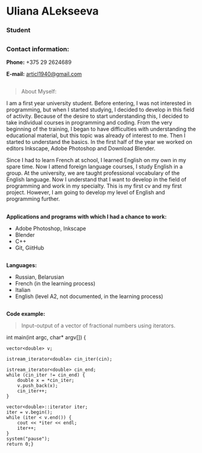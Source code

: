 # Uliana ALekseeva
### Student
##
### Contact information:
**Phone:** +375 29 2624689

**E-mail:** articl1940@gmail.com
##
 > About Myself:
 
I am a first year university student. Before entering, I was not interested in programming, but when I started studying, I decided to develop in this field of activity. Because of the desire to start understanding this, I decided to take individual courses in programming and coding. From the very beginning of the training, I began to have difficulties with understanding the educational material, but this topic was already of interest to me. Then I started to understand the basics. In the first half of the year we worked on editors Inkscape, Adobe Photoshop and Download Blender.

Since I had to learn French at school, I learned English on my own in my spare time. Now I attend foreign language courses, I study English in a group. At the university, we are taught professional vocabulary of the English language. Now I understand that I want to develop in the field of programming and work in my specialty. This is my first cv and my first project. However, I am going to develop my level of English and programming further.
##
**Applications and programs with which I had a chance to work:**
+ Adobe Photoshop, Inkscape
+ Blender
+ C++
+ Git, GiitHub
##
**Languages:**
+ Russian, Belarusian
+ French (in the learning process)
+ Italian
+ English (level A2, not documented, in the learning process)
##
**Code example:**
> Input-output of a vector of fractional numbers using iterators.

int main(int argc, char* argv[]) {
	
	vector<double> v;

	istream_iterator<double> cin_iter(cin);
	
	istream_iterator<double> cin_end;
	while (cin_iter != cin_end) { 
		double x = *cin_iter; 
		v.push_back(x); 
		cin_iter++;
	}
	
	vector<double>::iterator iter;
	iter = v.begin(); 
	while (iter < v.end()) { 
		cout << *iter << endl;
		iter++; 
	}
	system("pause");
	return 0;}
